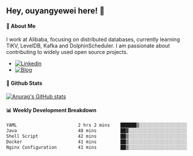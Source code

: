 ## Hey, ouyangyewei here! :wave:

#### :rocket: About Me
I work at Alibaba, focusing on distributed databases, currently learning TiKV, LevelDB, Kafka and DolphinScheduler. I am passionate about contributing to widely used open source projects.

- [![Linkedin](https://img.shields.io/badge/LinkedIn-ouyangyewei-blue)](https://www.linkedin.com/in/ouyangyewei/)
- [![Blog](https://img.shields.io/badge/Blog-yeweiouyang-orange)](https://blog.csdn.net/yeweiouyang)

#### :star2: Github Stats
[![Anurag's GitHub stats](https://github-readme-stats.vercel.app/api?username=ouyangyewei&show_icons=true&cache_seconds=3600&theme=tokyonight)](https://github.com/anuraghazra/github-readme-stats)

#### :bar_chart: Weekly Development Breakdown
<!--START_SECTION:waka-->

```txt
YAML                       2 hrs 2 mins    ██████▒░░░░░░░░░░░░░░░░░░   25.90 %
Java                       48 mins         ██▓░░░░░░░░░░░░░░░░░░░░░░   10.24 %
Shell Script               42 mins         ██▒░░░░░░░░░░░░░░░░░░░░░░   08.94 %
Docker                     41 mins         ██▒░░░░░░░░░░░░░░░░░░░░░░   08.82 %
Nginx Configuration        41 mins         ██▒░░░░░░░░░░░░░░░░░░░░░░   08.74 %
```

<!--END_SECTION:waka-->
